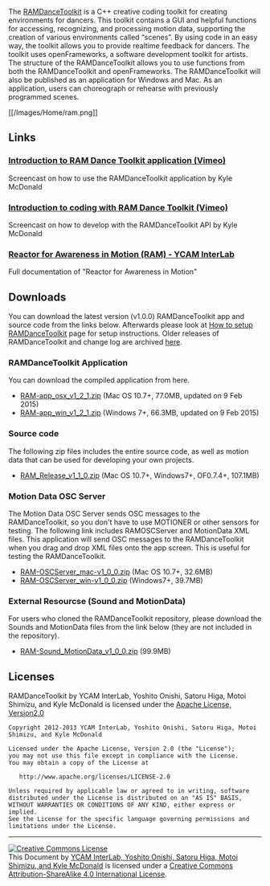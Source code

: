 The [RAMDanceToolkit](http://ram.ycam.jp/en/) is a C++ creative coding toolkit for creating environments for dancers. This toolkit contains a GUI and helpful functions for accessing, recognizing, and processing motion data, supporting the creation of various environments called “scenes”. By using code in an easy way, the toolkit allows you to provide realtime feedback for dancers. The toolkit uses openFrameworks, a software development toolkit for artists. The structure of the RAMDanceToolkit allows you to use functions from both the RAMDanceToolkit and openFrameworks. The RAMDanceToolkit will also be published as an application for Windows and Mac. As an application, users can choreograph or rehearse with previously programmed scenes.

[[/Images/Home/ram.png]]




## Links

### [Introduction to RAM Dance Toolkit application (Vimeo)](http://vimeo.com/64703174) 
Screencast on how to use the RAMDanceToolkit application by Kyle McDonald

### [Introduction to coding with RAM Dance Toolkit (Vimeo)](http://vimeo.com/64775855)  
Screencast on how to develop with the RAMDanceToolkit API by Kyle McDonald

### [Reactor for Awareness in Motion (RAM) - YCAM InterLab](http://interlab.ycam.jp/en/projects/ram/)   
Full documentation of "Reactor for Awareness in Motion"




## Downloads 

You can download the latest version (v1.0.0) RAMDanceToolkit app and source code from the links below.
Afterwards please look at [How to setup RAMDanceToolkit](How-to-setup-RAMDanceToolkit) page for setup instructions. Older releases of RAMDanceToolkit and change log are archived [here](Other_Releases).

### RAMDanceToolkit Application

You can download the compiled application from here. 

- [RAM-app_osx_v1_2_1.zip](http://interlab.ycam.jp/wp-content/uploads/2015/02/RAM-app_osx_v1_2_1.zip) (Mac OS 10.7+, 77.0MB, updated on 9 Feb 2015)
- [RAM-app_win_v1_2_1.zip](http://interlab.ycam.jp/wp-content/uploads/2015/02/RAM-app_win_v1_2_1.zip) (Windows 7+, 66.3MB, updated on 9 Feb 2015)

### Source code

The following zip files includes the entire source code, as well as motion data that can be used for developing your own projects.

- [RAM_Release_v1_1_0.zip](https://github.com/YCAMInterlab/RAMDanceToolkit/releases/download/v1.1.0/RAM-release-v1_1_0.zip) (Mac OS 10.7+, Windows7+, OF0.7.4+, 107.1MB)

### Motion Data OSC Server

The Motion Data OSC Server sends OSC messages to the RAMDanceToolkit, so you don't have to use MOTIONER or other sensors for testing. The following link includes RAMOSCServer and MotionData XML files. This application will send OSC messages to the RAMDanceToolkit when you drag and drop XML files onto the app screen. This is useful for testing the RAMDanceToolkit.

- [RAM-OSCServer_mac-v1_0_0.zip](https://github.com/YCAMInterlab/RAMDanceToolkit/releases/download/v1.0.0/RAM-OSCServer_mac-v1_0_0.zip) (Mac OS 10.7+, 32.6MB)
- [RAM-OSCServer_win-v1_0_0.zip](https://github.com/YCAMInterlab/RAMDanceToolkit/releases/download/v1.0.0/RAM-OSCServer_win-v1_0_0.zip) (Windows7+, 39.7MB)

### External Resourcse (Sound and MotionData)

For users who cloned the RAMDanceToolkit repository, please download the Sounds and MotionData files from the link below (they are not included in the repository).

- [RAM-Sound_MotionData_v1_0_0.zip](https://github.com/YCAMInterlab/RAMDanceToolkit/releases/download/v1.0.0/RAM-Sound_MotionData_v1_0_0.zip) (99.9MB)






## Licenses
RAMDanceToolkit by YCAM InterLab, Yoshito Onishi, Satoru Higa, Motoi Shimizu, and Kyle McDonald is licensed under the [Apache License, Version2.0](http://www.apache.org/licenses/LICENSE-2.0.html)

    Copyright 2012-2013 YCAM InterLab, Yoshito Onishi, Satoru Higa, Motoi Shimizu, and Kyle McDonald

    Licensed under the Apache License, Version 2.0 (the "License");
    you may not use this file except in compliance with the License.
    You may obtain a copy of the License at

       http://www.apache.org/licenses/LICENSE-2.0

    Unless required by applicable law or agreed to in writing, software
    distributed under the License is distributed on an "AS IS" BASIS,
    WITHOUT WARRANTIES OR CONDITIONS OF ANY KIND, either express or implied.
    See the License for the specific language governing permissions and
    limitations under the License.
    
<hr>
<a rel="license" href="http://creativecommons.org/licenses/by-sa/4.0/"><img alt="Creative Commons License" style="border-width:0" src="http://i.creativecommons.org/l/by-sa/4.0/80x15.png" /></a><br /><span xmlns:dct="http://purl.org/dc/terms/" property="dct:title">This Document</span> by <a xmlns:cc="http://creativecommons.org/ns#" href="http://interlab.ycam.jp/projects/ram" property="cc:attributionName" rel="cc:attributionURL">YCAM InterLab, Yoshito Onishi, Satoru Higa, Motoi Shimizu, and Kyle McDonald</a> is licensed under a <a rel="license" href="http://creativecommons.org/licenses/by-sa/4.0/">Creative Commons Attribution-ShareAlike 4.0 International License</a>.
